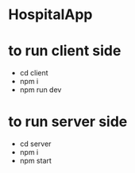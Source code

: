 ﻿# HospitalApp
# to run client side
- cd client
- npm i
- npm run dev

# to run server side
- cd server
- npm i
- npm start
